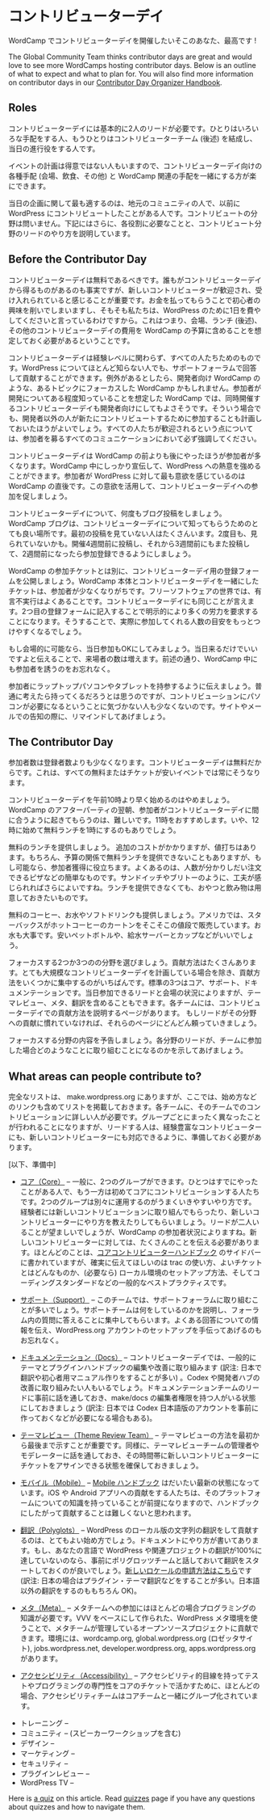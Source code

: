 <!--
# Contributor Day
-->
# コントリビューターデイ

<!--
So you want to host a contributor day at your WordCamp. Awesome!
-->
WordCamp でコントリビューターデイを開催したいそこのあなた、最高です !

The Global Community Team thinks contributor days are great and would love to see more WordCamps hosting contributor days. Below is an outline of what to expect and what to plan for. You will also find more information on contributor days in our [Contributor Day Organizer Handbook](https://make.wordpress.org/community/handbook/contributor-day/).

## Roles

<!--
Contributor Days generally need two people to lead things: one to organize the logistics and one to organize the contributor teams (see below) and lead the day of the event.
-->
コントリビューターデイには基本的に2人のリードが必要です。ひとりはいろいろな手配をする人、もうひとりはコントリビューターチーム (後述) を結成し、当日の進行役をする人です。

<!--
Event planning is not easy for everyone, so it is easiest to combine the organization of the contributor day logististics (venue, food, etc) with the WordCamp logistics.
-->
イベントの計画は得意ではない人もいますので、コントリビューターデイ向けの各種手配 (会場、飲食、その他) と WordCamp 関連の手配を一緒にする方が楽にできます。

<!--
As far as organizing the day-of, the best person will be someone local to the community who has contributed to WordPress before, regardless of their area of contribution. Further below, we will provide information on exactly what that role entails and how to lead individual areas of contribution.
-->
当日の企画に関して最も適するのは、地元のコミュニティの人で、以前に WordPress にコントリビュートしたことがある人です。コントリビュートの分野は問いません。下記にはさらに、各役割に必要なことと、コントリビュート分野のリードのやり方を説明しています。

## Before the Contributor Day

<!--
Contributor days should be free. While everyone gets value from contributor days, it is important that new contributors feel welcome and invited. Paying to contribute makes them less interested and is not great anyway because we are asking them to give up a day for WordPress. That means you will need to build the cost of the contributor day into your budget, including venue, lunch (see below), and any other expenses.
-->
コントリビューターデイは無料であるべきです。誰もがコントリビューターデイから得るものがあるのも事実ですが、新しいコントリビューターが歓迎され、受け入れられていると感じることが重要です。お金を払ってもらうことで初心者の興味を削いでしまいますし、そもそも私たちは、WordPress のために1日を費やしてくださいと言っているわけですから。これはつまり、会場、ランチ (後述)、その他のコントリビューターデイの費用を WordCamp の予算に含めることを想定しておく必要があるということです。

<!--
Contributor days are for everyone, on every experience level. Even someone who knows very little about WordPress can contribute by answering support questions. The exception is, perhaps, focused WordCamps (i.e. Developer WordCamps) where attendees are expected to know a bit about development, and thus the accompanying contributor day can be mostly developer-focused. Even then, it is useful to have a plan in case new contributors arrive who are not developers. Make sure you emphasize this point in all your communication with potential attendees.
-->
コントリビューターデイは経験レベルに関わらず、すべての人たちためのものです。WordPress についてほとんど知らない人でも、サポートフォーラムで回答して貢献することができます。例外があるとしたら、開発者向け WordCamp のような、あるトピックにフォーカスした WordCamp かもしれません。参加者が開発についてある程度知っていることを想定した WordCamp では、同時開催するコントリビューターデイも開発者向けにしてもよさそうです。そういう場合でも、開発者以外の人が新たにコントリビュートするために参加することも計画しておいたほうがよいでしょう。すべての人たちが歓迎されるという点については、参加者を募るすべてのコミュニケーションにおいて必ず強調してください。

<!--
Attendance will be higher if the contributor day is after the WordCamp, not before. During your WordCamp, you will be able to heavily promote the contributor day, resulting in more enthusiasm for WordPress. Attendees feel most excited about WordPress right after a WordCamp. Use that excitement to encourage them to attend the contributor day.
-->
コントリビューターデイは WordCamp の前よりも後にやったほうが参加者が多くなります。WordCamp 中にしっかり宣伝して、WordPress への熱意を強めることができます。参加者が WordPress に対して最も意欲を感じているのは WordCamp の直後です。この意欲を活用して、コントリビューターデイへの参加を促しましょう。

<!--
Post multiple times about your contributor day. Your WordCamp blog is a great way to get the word out about the contributor day. Many people will miss the first blog post… and the second… post four weeks ahead of time about the contributor, then three weeks. At two weeks, start allowing sign-ups (see below).
-->
コントリビューターデイについて、何度もブログ投稿をしましょう。WordCamp ブログは、コントリビューターデイについて知ってもらうためのとても良い場所です。最初の投稿を見ていない人はたくさんいます。2度目も、見られていないかも。開催4週間前に投稿し、それから3週間前にもまた投稿して、2週間前になったら参加登録できるようにしましょう。

<!--
Post a separate sign-up form for your contributor day. WordCamps that have combined the sign-up for the WordCamp itself and the contributor day have been disappointed with the lack of attendees. It is standard in free software for contributors to “over commit and under deliver”. The same is true for contributor days. A second sign-up form requires more effort – and explicit effort – from a potential attendees and will give you a better idea of how many people will attend.
-->
WordCamp の参加チケットとは別に、コントリビューターデイ用の登録フォームを公開しましょう。WordCamp 本体とコントリビューターデイを一緒にしたチケットは、参加者が少なくなりがちです。フリーソフトウェアの世界では、有言不実行はよくあることです。コントリビューターデイにも同じことが言えます。2つ目の登録フォームに記入することで明示的により多くの労力を要求することになります。そうすることで、実際に参加してくれる人数の目安をもっとつけやすくなるでしょう。

<!--
If possible, allow attendees to “just show up” to contributor day. Sometimes this is not possible due to venue requirements, but encouraging attendees at your WordCamp to “just show up” will increase attendance and, again, lets you promote the day during your WordCamp.
-->
もし会場的に可能なら、当日参加もOKにしてみましょう。当日来るだけでいいですよと伝えることで、来場者の数は増えます。前述の通り、WordCamp 中にも参加者を誘うのをお忘れなく。

<!--
Remind attendees to bring their laptops (or tablets). It seems logical, but many people do not realize they will need their laptops (or a tablet) to contribute. Remind them both on the website and in any emails about contributor day.
-->
参加者にラップトップパソコンやタブレットを持参するように伝えましょう。普通に考えたら持ってくるだろうとは思うのですが、コントリビューションにパソコンが必要になるということに気づかない人も少なくないのです。サイトやメールでの告知の際に、リマインドしてあげましょう。

## The Contributor Day

<!--
Attendance will be lower than planned. Because contributor days are free – and sign up is free – attendance will be lower than your sign ups. This is true with all free or inexpensive events.
-->
参加者数は登録者数よりも少なくなります。コントリビューターデイは無料だからです。これは、すべての無料またはチケットが安いイベントでは常にそうなります。

<!--
Do not start your contributor day before 10 a.m. Expecting attendees to wake up in time for a contributor day the morning after a WordCamp after party at even 10 a.m. is hard. We recommend starting at 11 a.m. or even noon, with your free lunch at 1 p.m. or so.
-->
コントリビューターデイを午前10時より早く始めるのはやめましょう。WordCamp のアフターパーティの翌朝、参加者がコントリビューターデイに間に合うように起きてもらうのは、難しいです。11時をおすすめします。いや、12時に始めて無料ランチを1時にするのもありでしょう。

<!--
Provide a free lunch. It is an added cost, but a worthwhile one. Of course it is not always possible (due to budgets) to provide a free lunch, but if you can, it is  very helpful in convincing people to attend. Typically, pizza or something simple that can be ordered when you know how many are in attendance is the provided lunch, but we would suggest something more creative like sandwiches or burritos. If you can not provide lunch, you should at least provide a snack and beverages.
-->
無料のランチを提供しましょう。 追加のコストがかかりますが、値打ちはあります。もちろん、予算の関係で無料ランチを提供できないこともありますが、もし可能なら、参加者獲得に役立ちます。よくあるのは、人数が分かりしだい注文できるピザなどの簡単なものです。サンドイッチやブリトーのように、工夫が感じられればさらによいですね。ランチを提供できなくても、おやつと飲み物は用意しておきたいものです。

<!--
Likewise, provide free coffee, water, and/or soft drinks. In the U.S., Starbucks provides cartons of hot coffee at a reasonable charge. Water is also invaluable to have on hand in the form of cheap bottled water or an easily accessible drinking fountain with cups.
-->
無料のコーヒー、お水やソフトドリンクも提供しましょう。アメリカでは、スターバックスがホットコーヒーのカートンをそこそこの値段で販売しています。お水も大事です。安いペットボトルや、給水サーバーとカップなどがいいでしょう。

<!--
Pick three or four areas to focus on. There are a lot of ways to contribute. Unless you are planning on having a very large contributor day, it is best to focus on a handful of ways to contribute. The standard three are core, support, and docs. Depending on available contributor leads and location, you may wish to include theme reviews, meta, or polyglots as well. Each team has a page on how to contribute at a contributor day. The contributor leads should rely heavily on those pages if they are not familiar with contributing to that area.
-->
フォーカスする2つか3つのの分野を選びましょう。貢献方法はたくさんあります。とても大規模なコントリビューターデイを計画している場合を除き、貢献方法をいくつかに集中するのがいちばんです。標準の3つはコア、サポート、ドキュメンテーションです。当日参加できるリードと会場の状況によりますが、テーマレビュー、メタ、翻訳を含めることもできます。各チームには、コントリビューターデイでの貢献方法を説明するページがあります。 もしリードがその分野への貢献に慣れていなければ、それらのページにどんどん頼っていきましょう。

<!--
Give a preview of the focus areas. Each contributor lead should introduce their focus area and talk a little bit about what people will be working on if they join that group.
-->
フォーカスする分野の内容を予告しましょう。各分野のリードが、チームに参加した場合どのようなことに取り組むことになるのかを示してあげましょう。

## What areas can people contribute to?

<!--
There is a complete list at make.wordpress.org, but below is a list, along with links to how to get started with that team at a contributor day. For each team you are planning on supporting at your contributor day, you will want to have someone familiar with contributing to that group and familiar with the contributor day page (a group lead). Different groups will do different things, but your group lead should be prepared for both experienced contributors and new contributors.
-->
完全なリストは、 make.wordpress.org にありますが、ここでは、始め方などのリンクも含めてリストを掲載しておきます。各チームに、そのチームでのコントリビューションに詳しい人が必要です。グループごとにまったく異なったことが行われることになりますが、リードする人は、経験豊富なコントリビューターにも、新しいコントリビューターにも対応できるように、準備しておく必要があります。

<!--
\[in progress\]
-->
\[以下、準備中\]

<!--
*   [Core](https://make.wordpress.org/core/handbook/about/getting-started-at-a-contributor-day/) – There are generally two different groups at a contributor day: those who have contributed to core before and those who have not. It is usually best to split the core group into two, letting previous contributors work on new contributions and teaching new contributors how to contribute. You will probably want two leads here, but it will depend on attendance at your WordCamp. For new contributors, you need to go through a number of things, most of which are listed in the sidebar of the [core contributor handbook](https://make.wordpress.org/core/handbook/). Be sure to cover how to use trac, what makes a good ticket, how to setup a local development environment (if needed), and general best practices (coding standards).
-->
*	[コア（Core）](https://make.wordpress.org/core/handbook/about/getting-started-at-a-contributor-day/) –  一般に、2つのグループができます。ひとつはすでにやったことがある人で、もう一方は初めてコアにコントリビューションする人たちです。2つのグループは別々に運用するのがうまくいきやすいやり方です。経験者には新しいコントリビューションに取り組んでもらったり、新しいコントリビューターにやり方を教えたりしてもらいましょう。リードが二人いることが望ましいでしょうが、WordCamp の参加者状況によりますね。新しいコントリビューターに対しては、たくさんのことを伝える必要があります。ほとんどのことは、[コアコントリビューターハンドブック](https://make.wordpress.org/core/handbook/) のサイドバーに書かれていますが、確実に伝えてほしいのは trac の使い方、よいチケットとはどんなものか、(必要なら) ローカル環境のセットアップ方法、そしてコーディングスタンダードなどの一般的なベストプラクティスです。
<!--
*   [Support](https://make.wordpress.org/support/handbook/getting-started/getting-started-at-a-contributor-day/) – Most contributions here will be to the support forums. You should go through what the support team does and focus on answering questions in the support forums. Be sure to give information on stock answers and help users setup a WordPress.org account.
-->
*	[サポート（Support）](https://make.wordpress.org/support/handbook/getting-started/getting-started-at-a-contributor-day/) – このチームでは、サポートフォーラムに取り組むことが多いでしょう。サポートチームは何をしているのかを説明し、フォーラム内の質問に答えることに集中してもらいます。よくある回答についての情報を伝え、WordPress.org アカウントのセットアップを手伝ってあげるのもお忘れなく。
<!--
*   [Docs](https://make.wordpress.org/docs/handbook/about-the-docs-team/get-involved/getting-started-at-a-contributor-day/) – At contributor days, docs contributions are generally editing and improving the theme and plugin developer handbooks. However, some people may want to improve the codex or contribute examples to the developer hub. Talk to a docs contributor ahead of time to make sure someone is around to give out Editor status on make/docs.
-->
*	[ドキュメンテーション（Docs）](https://make.wordpress.org/support/handbook/getting-started/getting-started-at-a-contributor-day/) – コントリビューターデイでは、一般的にテーマとプラグインハンドブックの編集や改善に取り組みます (訳注: 日本で翻訳や初心者用マニュアル作りをすることが多い) 。Codex や開発者ハブの改善に取り組みたい人もいるでしょう。ドキュメンテーションチームのリードに事前に話を通しておき、make/docs の編集者権限を持つ人がいる状態にしておきましょう (訳注: 日本では Codex 日本語版のアカウントを事前に作っておくなどが必要になる場合もある)。
<!--
*   [Theme Review Team](https://make.wordpress.org/themes/handbook/get-involved/getting-started-at-a-contribution-day/) – A full walkthrough on how to review themes is important. Likewise, be sure to contact a TRT admin so they can be around during your contributor day and can assign tickets to new contributors.
-->
*	[テーマレビュー（Theme Review Team）](https://make.wordpress.org/themes/handbook/get-involved/getting-started-at-a-contribution-day/) – テーマレビューの方法を最初から最後まで示すことが重要です。同様に、テーマレビューチームの管理者やモデレーターに話を通しておき、その時間帯に新しいコントリビューターにチケットをアサインできる状態を確保しておきましょう。
<!--
*   [Mobile](https://make.wordpress.org/mobile/handbook/general-guides/getting-started-at-a-contributor-day/) – The [mobile handbook](https://make.wordpress.org/mobile/handbook/) is generally up-to-date. For contributors to either the iOS or Android apps, they should have a knowledge of development on their respective platform. Following the handbook at that point should not be hard.
-->
*	[モバイル（Mobile）](https://make.wordpress.org/mobile/handbook/general-guides/getting-started-at-a-contributor-day/) – [Mobile ハンドブック](https://make.wordpress.org/mobile/handbook/) はだいたい最新の状態になっています。iOS や Android アプリへの貢献をする人たちは、そのプラットフォームについての知識を持っていることが前提になりますので、ハンドブックにしたがって貢献することは難しくないと思われます。
<!--
*   [Polyglots](https://make.wordpress.org/polyglots/handbook/about/get-involved/getting-started-at-a-contributor-day/) – Contributing string translations to a current localization of WordPress is a great way to get started. The document linked to walks through how that should be done. If you are hosting a WordCamp in a language that does not have a full translation of WordPress (or related projects), it can be good to set one up ahead of time with the polyglots team and kick off your translation work there. The first step there will be [requesting a new locale](https://make.wordpress.org/polyglots/handbook/translating/requesting-a-new-locale/).
-->
*	[翻訳（Polyglots）](https://make.wordpress.org/polyglots/handbook/about/get-involved/getting-started-at-a-contributor-day/) – WordPress のローカル版の文字列の翻訳をして貢献するのは、とてもよい始め方でしょう。ドキュメントにやり方が書いてあります。もし、あなたの言語で WordPress や関連プロジェクトの翻訳が100%に達していないのなら、事前にポリグロッツチームと話しておいて翻訳をスタートしておくのが良いでしょう。[新しいロケールの申請方法はこちら](https://make.wordpress.org/polyglots/handbook/translating/requesting-a-new-locale/)です (訳注: 日本の場合はプラグイン・テーマ翻訳などをすることが多い。日本語以外の翻訳をするのももちろん OK)。
<!--
*   [Meta](https://make.wordpress.org/meta/handbook/about/contributor-day/) – The meta team is programming-based, for the most part. The WordPress Meta Environment (based on VVV) is the best way to get setup and contribute to the open sourced projects that the meta team manages, including wordcamp.org, global.wordpress.org (rosetta), jobs.wordpress.net, developer.wordpress.org, and apps.wordpress.org.
-->
*	[メタ（Meta）](https://make.wordpress.org/meta/handbook/about/contributor-day/) – メタチームへの参加にはほとんどの場合プログラミングの知識が必要です。VVV をベースにして作られた、WordPress メタ環境を使うことで、メタチームが管理しているオープンソースプロジェクトに貢献できます。環境には、wordcamp.org, global.wordpress.org (ロゼッタサイト), jobs.wordpress.net, developer.wordpress.org, apps.wordpress.org があります。
<!--
*   [Accessibility](https://make.wordpress.org/accessibility/handbook/about/getting-started-at-a-contributor-day/) – Generally, we group the accessibility team with core so they can contribute their testing or programming expertise to core tickets with the “accessibility” focus.
-->
* [アクセシビリティ（Accessibility）](https://make.wordpress.org/accessibility/handbook/about/getting-started-at-a-contributor-day/) – アクセシビリティ的目線を持ってテストやプログラミングの専門性をコアのチケットで活かすために、ほとんどの場合、アクセシビリティチームはコアチームと一緒にグループ化されています。
<!--
*   Training –
*   Community – (Including speaker workshops)
*   Design –
*   Marketing –
*   Security –
*   Plugin Review –
*   WordPress TV –
-->
*   トレーニング –
*   コミュニティ – (スピーカーワークショップを含む)
*   デザイン –
*   マーケティング –
*   セキュリティ –
*   プラグインレビュー –
*   WordPress TV –

Here is [a quiz](https://wordpress.org/contributor-training/quiz/planning-a-contributor-day/) on this article. Read [quizzes](https://make.wordpress.org/community/handbook/wordcamp-organizer/quizzes/) page if you have any questions about quizzes and how to navigate them.

<!--
*   [To-do](# "To-do")
-->
